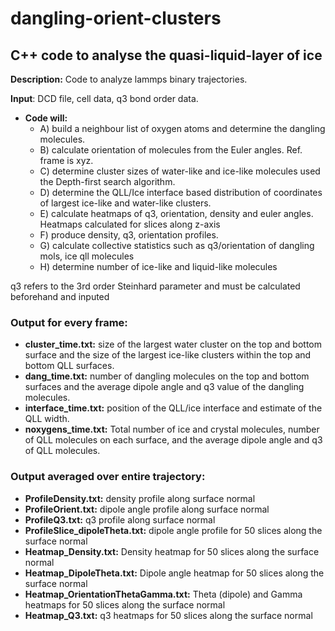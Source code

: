 # dangling-orient-clusters
## C++ code to analyse the quasi-liquid-layer of ice


**Description:** Code to analyze lammps binary trajectories. 

**Input**: DCD file, cell data, q3 bond order data.
* **Code will:**
  - A) build a neighbour list of oxygen atoms and determine the dangling molecules.
  - B) calculate orientation of molecules from the Euler angles. Ref. frame is xyz.
  - C) determine cluster sizes of water-like and ice-like molecules used the Depth-first search algorithm.
  - D) determine the QLL/Ice interface based distribution of coordinates of largest ice-like and water-like clusters.
  - E) calculate heatmaps of q3, orientation, density and euler angles. Heatmaps calculated for slices along z-axis
  - F) produce density, q3, orientation profiles.
  - G) calculate collective statistics such as q3/orientation of dangling mols, ice qll molecules
  - H) determine number of ice-like and liquid-like molecules
 
 q3 refers to the 3rd order Steinhard parameter and must be calculated beforehand and inputed

### Output for every frame:
 - **cluster_time.txt:** size of the largest water cluster on the top and bottom surface and the size of the largest ice-like clusters within the top and bottom QLL surfaces. 
 - **dang_time.txt:** number of dangling molecules on the top and bottom surfaces and the average dipole angle and q3 value of the dangling molecules. 
 - **interface_time.txt:** position of the QLL/ice interface and estimate of the QLL width. 
 - **noxygens_time.txt:**  Total number of ice and crystal molecules, number of QLL molecules on each surface, and the average dipole angle and q3 of QLL molecules. 
 
### Output averaged over entire trajectory:
 - **ProfileDensity.txt:** density profile along surface normal
 - **ProfileOrient.txt:** dipole angle profile along surface normal
 - **ProfileQ3.txt:** q3 profile along surface normal
 - **ProfileSlice_dipoleTheta.txt:** dipole angle profile for 50 slices along the surface normal
 - **Heatmap_Density.txt:** Density heatmap for 50 slices along the surface normal
 - **Heatmap_DipoleTheta.txt:** Dipole angle heatmap for 50 slices along the surface normal
 - **Heatmap_OrientationThetaGamma.txt:** Theta (dipole) and Gamma heatmaps for 50 slices along the surface normal
 - **Heatmap_Q3.txt:** q3 heatmaps for 50 slices along the surface normal 
